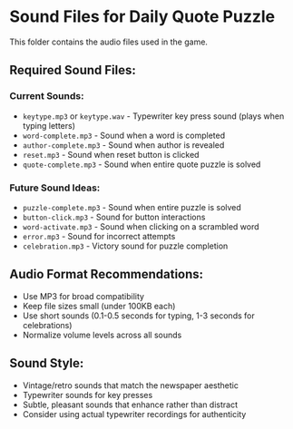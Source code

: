 # Sound Files for Daily Quote Puzzle

This folder contains the audio files used in the game. 

## Required Sound Files:

### Current Sounds:
- `keytype.mp3` or `keytype.wav` - Typewriter key press sound (plays when typing letters)
- `word-complete.mp3` - Sound when a word is completed
- `author-complete.mp3` - Sound when author is revealed
- `reset.mp3` - Sound when reset button is clicked
- `quote-complete.mp3` - Sound when entire quote puzzle is solved

### Future Sound Ideas:
- `puzzle-complete.mp3` - Sound when entire puzzle is solved
- `button-click.mp3` - Sound for button interactions
- `word-activate.mp3` - Sound when clicking on a scrambled word
- `error.mp3` - Sound for incorrect attempts
- `celebration.mp3` - Victory sound for puzzle completion

## Audio Format Recommendations:
- Use MP3 for broad compatibility
- Keep file sizes small (under 100KB each)
- Use short sounds (0.1-0.5 seconds for typing, 1-3 seconds for celebrations)
- Normalize volume levels across all sounds

## Sound Style:
- Vintage/retro sounds that match the newspaper aesthetic
- Typewriter sounds for key presses
- Subtle, pleasant sounds that enhance rather than distract
- Consider using actual typewriter recordings for authenticity